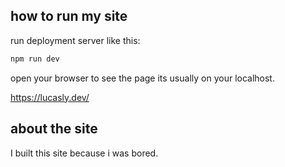 

## how to run my site

run deployment server like this:

```bash
npm run dev
```

open your browser to see the page its usually on your localhost.

https://lucasly.dev/

## about the site

I built this site because i was bored.
